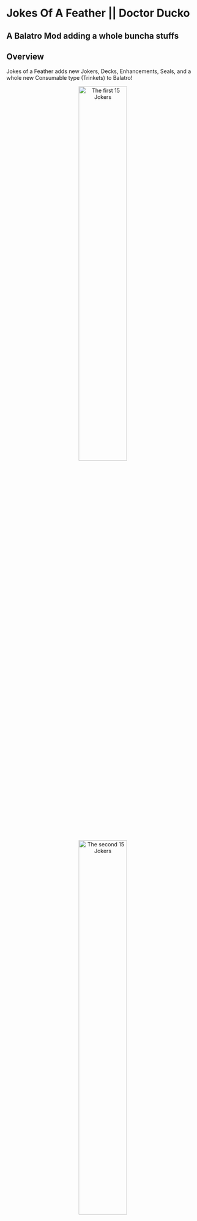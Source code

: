 # Jokes Of A Feather || Doctor Ducko

## A Balatro Mod adding a whole buncha stuffs

## Overview
Jokes of a Feather adds new Jokers, Decks, Enhancements, Seals, and a whole new Consumable type (Trinkets) to Balatro!

<p align="center" width="100%">
<img src="art/github/jokers_1.png" alt="The first 15 Jokers" width="50%" />
</p>

<p align="center" width="100%">
<img src="art/github/jokers_2.png" alt="The second 15 Jokers" width="50%" />
</p>

<p align="center" width="100%">
<img src="art/github/jokers_3.png" alt="The last 15 Jokers" width="50%" />
</p>

<p align="center" width="100%">
<img src="art/github/trinkets_1.png" alt="Trinket Cards" width="50%" />
</p>

Currently added:
* 45 Jokers
    * 12 Common
    * 16 Uncommon
    * 8 Rare
    * 3 Legendary
    * 6 Family Guy
* 4 Decks
* 5 Tarot Cards
* 5 Spectral Cards
* 12 Trinket Cards
* 2 Vouchers
* 5 Enhancements
* 4 Seals
* 4 Booster Packs

# Additions
## Jokers
### Common
Joker?
* +50 chips

JokerekoJ
* Scores bonus chips according to the base value of the scored card

Binary Joker
* +8 Mult if playec card is an Ace or a 2

Sunflower Joker
* Earn $1 when the round ends, increases by 1 when the round ends, maxes out at $5

Irritating Joker
* Scored cards in the first played hand of round gain +9.9 bonus chips when scored

Frug
* +1 Joker slot and +5 Mult
* +1 Mult per copy and +X0.5 Mult per 5 copies
* Multiple copies can appear in the shop

Recycling Bin
* Gain $1 every 5 cards discarded

Long Fuse
* Dynamite Cards have a 1 in 4 chance of not losing a turn

Simple Joker
* +3 Mult if scored card is not a face card

Picture Frame
* First played number card gives X2 chips when scored

Misplaced
* Gain +1 Hand per round

Abundant Joker
* Scores +40 chips for every Common Joker you have (including itself)

### Uncommon
Tinkerer Joker
* Create a random Trinket card at the start of a blind

Brainless Joker
* Gains +X0.5 Mult when a Dynamite Card explodes

Colorful Joker
* Retrigger all scored cards of a specific suit, changes at the end of the round

Lunar Joker
* +2 Mult per level on all discovered poker hands

The Witness
* No cards are considered face cards
* Has a higher priority than Paredolia

Jokr
* +20 Mult if the scored card does not contain an "E" in it's name or number

Lil' Joker
* Scores the chips and Mult that High Card currently has

Joker Face
* When round begins, add a random face card to your deck

jimbo.jpg
* Scored cards lose 1 chip and gain +1 bonus Mult when scored

Dr. Pepper
* +50 Mult, -5 Mult per round

Straight Line
* Gains X0.2 Mult if played hand contains a Straight

Square Roots
* Played Aces, 4s, and 9s score X1.5 Mult

Hands of Steel
* Scored Steel Cards give X1.5 Chips

Slot Machine
* Scored 7's have a 1 in 7 chance to score $20

M.I.A Joker
* +1 Joker Slot
* (Scores a random effect)

Novel Joker
* Scores +7 Mult for every Uncommon Joker you have (including itself)

### Rare
Comedian
* Upgrades a random stat by a random amount when a random poker hand is played

Jramp
* Gives X-Mult equal to half of the current Ante unless Ante is less than 2

Card Belt
* +6 hand size, -2 hands per round

57 Leaf Clover
* Triples all listed probabilities

Joker Energy
* Gains X0.2 Mult after every round, Self-destructs at X3 Mult

Photographer
* Gains bonus chips according to the base chip value of a scored card

EVIL Joker
* If scored hand is a Three of a Kind with 3 6's, gain X6 Mult

Precious Joker
* Scores an extra X0.5 Mult for every Rare Joker you have, starting at X1 Mult

### Legendary
Emperor
* Gives ^0.02 Mult for each round played

Money Smart
* Gives X0.25 Mult for each $5 owned

Flug
* X4 chips and X4 Mult, Gain 1 discard and set hands to 1 when Blind is selected

### Family Guy
Peter Griffin
* X5 Mult

Lois Griffin
* Earn $10 when the round ends

Chris Griffin
* +3 Joker slots

Meg Griffin
* All Heart cards score +100 chips

Stewie Griffin
* Levels up the played hand by 1

Brian Griffin
* Increases Mult by 0.5 for every card discarded

## Decks
Tinkerer's Deck
* Start with a Tinkerer Joker, +2 consumable slots

Glimmering Deck
* Start run with all Gold Cards, Earn no Interest
* Credit: Chilli

Hiker's Deck
* Start with Overstock, Crystal Ball, Seed Money, and Paint Brush. +2 Joker slots, hands, and discards, Winning Ante is 16

Family Deck
* Start with all Eternal Family Jokers, -1 Joker slot, -2 hands, -1 discard, X8 base Blind Size, Earn no Interest

## Consumables
### Tarot Cards
The Balance
* Enhances 2 cards into Combo Cards

The Legacy
* Enhances 1 card into a Stained Card

The Explosion
* Enhances 2 cards into Dynamite Cards

The Feather
* Enhances 3 cards into Lightweight Cards

The Flip
* Enhances 1 card into a Swap Card

### Spectral Cards
Multiply
* Select 1 card to apply Pink Seal to

Recreate
* Select 1 card to apply Navy Seal to

Development
* Select 1 card to apply Orange Seal to

Chance
* Select 2 cards to apply Lucky Seal to

### Trinket Cards
Trash Bag
* +2 Discards in a round

Gloves
* +2 hands in a round

Wallet
* Gain between $2 and $8

Comic Book
* Create a random Joker

Stargazing Guide
* Create a random Planet

Psychic Reading
* Create a random Tarot

Specter
* Create a random Spectral

Trinkets
* Create a random Trinket

Potato Chips
* Add +10 permanent chips to 3 cards

Math Book
* Add +3 permanent Mult to 2 cards

Golden Ring
* Add +$2 permanently to 2 cards

## Enhancements
Combo Card
* +20 chips and +3 Mult

Stained Card
* X1.5 chips

Dynamite Card
* X2.5 Mult, destroyed after 3 hands

Lightweight Card
* +30 Chips, always scores

Swap Card
* Swaps chips and Mult

## Seals
Pink Seal
* X2 Mult on score

Navy Seal
* Create a Spectral Card on discard

Orange Seal
* Create a Trinket Card when scored

Lucky Seal
* 1 in 5 chance for +20 Mult
* 1 in 3 chance for +30 chips
* 1 in 15 chance for 2 retriggers

# Credits
## Doctor Ducko
* Programmer, Artist
## Chilli
* Ideas
## Hydrop0x
* Ideas
## The Several Public Resources for code refrences
* Example mods from the wiki
* Vanilla Remade by nh6574 and the-Astra on github